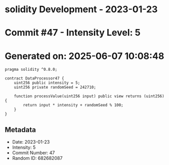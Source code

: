 ﻿# solidity Development - 2023-01-23
# Commit #47 - Intensity Level: 5
# Generated on: 2025-06-07 10:08:48
```solidity
pragma solidity ^0.8.0;

contract DataProcessor47 {
    uint256 public intensity = 5;
    uint256 private randomSeed = 242710;

    function processValue(uint256 input) public view returns (uint256) {
        return input * intensity + randomSeed % 100;
    }
}
```
## Metadata
- Date: 2023-01-23
- Intensity: 5
- Commit Number: 47
- Random ID: 682682087
